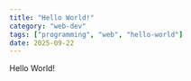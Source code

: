 ```yaml
---
title: "Hello World!"
category: "web-dev"
tags: ["programming", "web", "hello-world"]
date: 2025-09-22
---
```


Hello World!